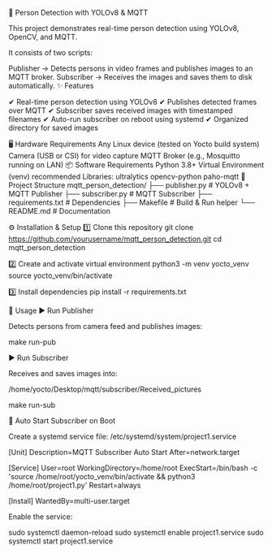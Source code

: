 🧠 Person Detection with YOLOv8 & MQTT

This project demonstrates real-time person detection using YOLOv8, OpenCV, and MQTT.

It consists of two scripts:

Publisher → Detects persons in video frames and publishes images to an MQTT broker.
Subscriber → Receives the images and saves them to disk automatically.
✨ Features

✔ Real-time person detection using YOLOv8
✔ Publishes detected frames over MQTT
✔ Subscriber saves received images with timestamped filenames
✔ Auto-run subscriber on reboot using systemd
✔ Organized directory for saved images

🖥 Hardware Requirements
Any Linux device (tested on Yocto build system)
Camera (USB or CSI) for video capture
MQTT Broker (e.g., Mosquitto running on LAN)
📦 Software Requirements
Python 3.8+
Virtual Environment (venv) recommended
Libraries:
ultralytics
opencv-python
paho-mqtt
📂 Project Structure
mqtt_person_detection/
├── publisher.py        # YOLOv8 + MQTT Publisher
├── subscriber.py       # MQTT Subscriber
├── requirements.txt    # Dependencies
├── Makefile            # Build & Run helper
└── README.md           # Documentation

⚙️ Installation & Setup
1️⃣ Clone this repository
git clone https://github.com/yourusername/mqtt_person_detection.git
cd mqtt_person_detection

2️⃣ Create and activate virtual environment
python3 -m venv yocto_venv
source yocto_venv/bin/activate

3️⃣ Install dependencies
pip install -r requirements.txt

🚀 Usage
▶ Run Publisher

Detects persons from camera feed and publishes images:

make run-pub

▶ Run Subscriber

Receives and saves images into:

/home/yocto/Desktop/mqtt/subscriber/Received_pictures

make run-sub

🔄 Auto Start Subscriber on Boot

Create a systemd service file:
/etc/systemd/system/project1.service

[Unit]
Description=MQTT Subscriber Auto Start
After=network.target

[Service]
User=root
WorkingDirectory=/home/root
ExecStart=/bin/bash -c 'source /home/root/yocto_venv/bin/activate && python3 /home/root/project1.py'
Restart=always

[Install]
WantedBy=multi-user.target


Enable the service:

sudo systemctl daemon-reload
sudo systemctl enable project1.service
sudo systemctl start project1.service

